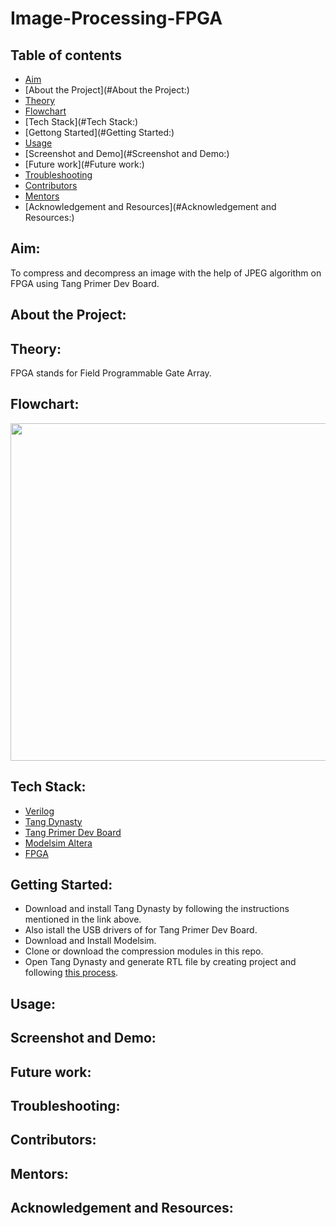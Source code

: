 # Image-Processing-FPGA
## Table of contents 
- [Aim](#Aim:)
- [About the Project](#About the Project:)
- [Theory](#Theory:)
- [Flowchart](#Flowchart:)
- [Tech Stack](#Tech Stack:)
- [Gettong Started](#Getting Started:)
- [Usage](#Usage:)
- [Screenshot and Demo](#Screenshot and Demo:)
- [Future work](#Future work:)
- [Troubleshooting](#Troubleshooting:)
- [Contributors](#Contributors:)
- [Mentors](#Mentors:)
- [Acknowledgement and Resources](#Acknowledgement and Resources:)

## Aim:
  To compress and decompress an image with the help of JPEG algorithm on FPGA using Tang Primer Dev Board.

## About the Project:
  
## Theory:
  FPGA stands for Field Programmable Gate Array. 
  
## Flowchart:
  <img src = "[https://imgs.search.brave.com/TwnSmfvodO8McvuEbxGHyze_HHV83S4_TenecpDC9wg/rs:fit:917:225:1/g:ce/aHR0cHM6Ly90c2Uz/Lm1tLmJpbmcubmV0/L3RoP2lkPU9JUC5P/eDhLZE9Lc2RjTzBf/dzg3S3R1RkN3SGFE/MSZwaWQ9QXBp](https://miro.medium.com/max/1400/1*JQ3JejBDau8TnNUPuzYSLw.png)" width="900" height="540">

## Tech Stack:
  - [Verilog](https://www.chipverify.com/verilog/verilog-tutorial)
  - [Tang Dynasty](https://tang.sipeed.com/en/getting-started/installing-td-ide/)
  - [Tang Primer Dev Board](https://tang.sipeed.com/en/hardware-overview/lichee-tang/)
  - [Modelsim Altera]()
  - [FPGA](https://www.intel.com/content/www/us/en/products/details/fpga/resources/overview.html)
  
## Getting Started:
  - Download and install Tang Dynasty by following the instructions mentioned in the link above.
  - Also istall the USB drivers of for Tang Primer Dev Board.
  - Download and Install Modelsim.
  - Clone or download the compression modules in this repo.
  - Open Tang Dynasty and generate RTL file by creating project and following [this process]().

## Usage:

## Screenshot and Demo:

## Future work:

## Troubleshooting:

## Contributors:

## Mentors:

## Acknowledgement and Resources:

